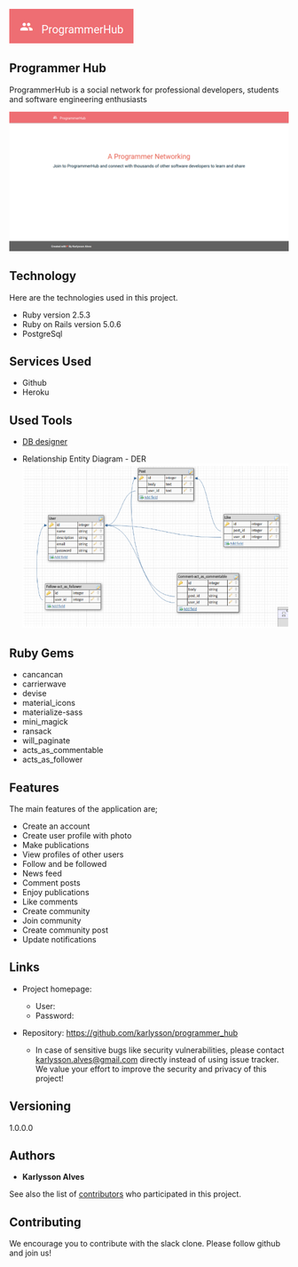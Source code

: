 
![Logo of the project](https://raw.githubusercontent.com/karlysson/programmer_hub/master/doc/logo.png)


## Programmer Hub 
ProgrammerHub is a social network for professional developers, students and software engineering enthusiasts

![Chat Preview](https://raw.githubusercontent.com/karlysson/programmer_hub/master/app/assets/images/screen.png)


## Technology 

Here are the technologies used in this project.

* Ruby version  2.5.3
* Ruby on Rails version 5.0.6
* PostgreSql

## Services Used

* Github
* Heroku

## Used Tools

* [DB designer](https://www.dbdesigner.net/)

* Relationship Entity Diagram - DER
![Chat Preview](https://raw.githubusercontent.com/karlysson/programmer_hub/master/doc/DER1.png)

## Ruby Gems

* cancancan
* carrierwave
* devise
* material_icons
* materialize-sass
* mini_magick
* ransack
* will_paginate
* acts_as_commentable
* acts_as_follower


## Features

The main features of the application are;

* Create an account
* Create user profile with photo
* Make publications 
* View profiles of other users
* Follow and be followed
* News feed
* Comment posts
* Enjoy publications
* Like comments
* Create community
* Join community
* Create community post
* Update notifications


## Links

- Project homepage: 
  - User: 
  - Password: 

- Repository: https://github.com/karlysson/programmer_hub
  - In case of sensitive bugs like security vulnerabilities, please contact
    karlysson.alves@gmail.com directly instead of using issue tracker. We value your effort
    to improve the security and privacy of this project!

## Versioning

1.0.0.0

## Authors

* **Karlysson Alves** 


See also the list of [contributors](https://github.com/karlysson/programmer_hub/graphs/contributors) who participated in this project.


## Contributing

We encourage you to contribute with the slack clone. Please follow github and join us!
